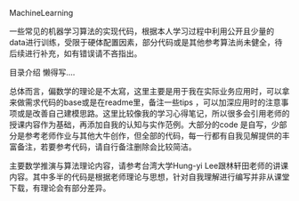 MachineLearning

一些常见的机器学习算法的实现代码，根据本人学习过程中利用公开且少量的data进行训练，受限于硬体配置因素，部分代码或是其他参考算法尚未健全，待后续进行补充，如有错误请不吝指出。

目录介绍
懒得写....

总体而言，偏数学的理论是不太寫，这里主要是用于我在实际业务应用时，可以拿来做需求代码的base或是在readme里，备注一些tips ，可以加深应用时的注意事项或是改善自己建模思路。这里比较像我的学习心得笔记，所以很多会引用老师的授课内容作为基础，再添加自我的认知与实作范例。大部分的code 是自写，少部分是参考老师作业与其他大牛创作，但全部的代码，每一行都有自我见解提供的丰富备注，若要参考代码，请自行备注删除会比较简洁。

主要数学推演与算法理论内容，请参考台湾大学Hung-yi Lee跟林轩田老师的讲课内容。其中多半的代码是根据老师理论与思想，针对自我理解进行编写并非从课堂下载，有理论会有部分差异。

